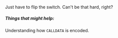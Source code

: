 Just have to flip the switch. Can't be that hard, right?

##### Things that might help:
Understanding how `CALLDATA` is encoded.
